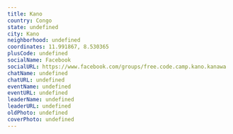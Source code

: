 ```yaml
---
title: Kano
country: Congo
state: undefined
city: Kano
neighborhood: undefined
coordinates: 11.991867, 8.530365
plusCode: undefined
socialName: Facebook
socialURL: https://www.facebook.com/groups/free.code.camp.kano.kanawa
chatName: undefined
chatURL: undefined
eventName: undefined
eventURL: undefined
leaderName: undefined
leaderURL: undefined
oldPhoto: undefined
coverPhoto: undefined
---
```

